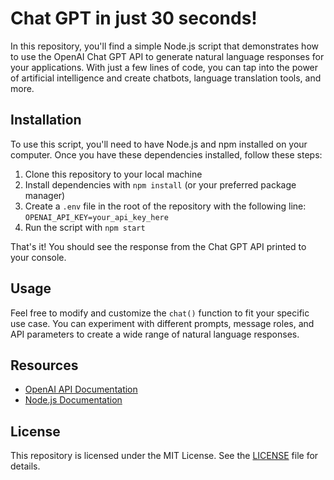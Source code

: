 # Chat GPT in just 30 seconds!

In this repository, you'll find a simple Node.js script that demonstrates how to use the OpenAI Chat GPT API to generate natural language responses for your applications. With just a few lines of code, you can tap into the power of artificial intelligence and create chatbots, language translation tools, and more.

## Installation

To use this script, you'll need to have Node.js and npm installed on your computer. Once you have these dependencies installed, follow these steps:

1. Clone this repository to your local machine
2. Install dependencies with `npm install` (or your preferred package manager)
3. Create a `.env` file in the root of the repository with the following line: `OPENAI_API_KEY=your_api_key_here`
4. Run the script with `npm start`

That's it! You should see the response from the Chat GPT API printed to your console.

## Usage

Feel free to modify and customize the `chat()` function to fit your specific use case. You can experiment with different prompts, message roles, and API parameters to create a wide range of natural language responses.

## Resources

- [OpenAI API Documentation](https://beta.openai.com/docs/api-reference/introduction)
- [Node.js Documentation](https://nodejs.org/en/docs/)

## License

This repository is licensed under the MIT License. See the [LICENSE](LICENSE) file for details.
